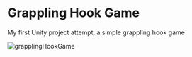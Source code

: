 # Grappling Hook Game
My first Unity project attempt, a simple grappling hook game

![grapplingHookGame](https://github.com/sshone/grappling-hook-game/assets/127620387/3056b0b4-ef2a-4dbe-95bd-3c38fb6190a5)
